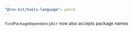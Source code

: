 ```yaml
---
"@rnx-kit/tools-language": patch
---
```


`findPackageDependencyDir` now also accepts package names
